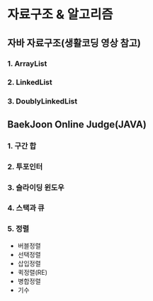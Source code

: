 # 자료구조 & 알고리즘
## 자바 자료구조(생활코딩 영상 참고)
### 1. ArrayList
### 2. LinkedList
### 3. DoublyLinkedList
## BaekJoon Online Judge(JAVA)
### 1. 구간 합
### 2. 투포인터
### 3. 슬라이딩 윈도우
### 4. 스택과 큐
### 5. 정렬
- 버블정렬
- 선택정렬
- 삽입정렬
- 퀵정렬(RE)
- 병합정렬
- 기수
